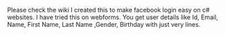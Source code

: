 Please check the wiki
 I created this to make facebook login easy on c# websites. I have tried this on webforms. You get user details like Id, Email, Name, First Name, Last Name ,Gender, Birthday with just very lines.
